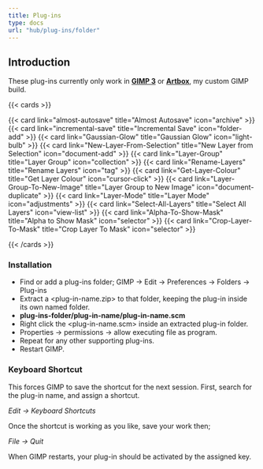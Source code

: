 ```yaml
---
title: Plug-ins
type: docs
url: "hub/plug-ins/folder"
---
```


## Introduction

These plug-ins currently only work in [**GIMP 3**](https://www.gimp.org/news/2025/03/16/gimp-3-0-released/) or [**Artbox**](https://script-fu.github.io/artbox/), my custom GIMP build.

{{< cards >}}

{{< card link="almost-autosave" title="Almost Autosave" icon="archive" >}}
{{< card link="incremental-save" title="Incremental Save" icon="folder-add" >}}
{{< card link="Gaussian-Glow" title="Gaussian Glow" icon="light-bulb" >}}
{{< card link="New-Layer-From-Selection" title="New Layer from Selection" icon="document-add" >}}
{{< card link="Layer-Group" title="Layer Group" icon="collection" >}}
{{< card link="Rename-Layers" title="Rename Layers" icon="tag" >}}
{{< card link="Get-Layer-Colour" title="Get Layer Colour" icon="cursor-click" >}}
{{< card link="Layer-Group-To-New-Image" title="Layer Group to New Image" icon="document-duplicate" >}}
{{< card link="Layer-Mode" title="Layer Mode" icon="adjustments" >}}
{{< card link="Select-All-Layers" title="Select All Layers" icon="view-list" >}}
{{< card link="Alpha-To-Show-Mask" title="Alpha to Show Mask" icon="selector" >}}
{{< card link="Crop-Layer-To-Mask" title="Crop Layer To Mask" icon="selector" >}}

{{< /cards >}}

### Installation

- Find or add a plug-ins folder; GIMP -> Edit -> Preferences -> Folders -> Plug-ins
- Extract a <plug-in-name.zip> to that folder, keeping the plug-in inside its own named folder.
- **plug-ins-folder/plug-in-name/plug-in-name.scm**
- Right click the <plug-in-name.scm> inside an extracted plug-in folder.
- Properties -> permissions -> allow executing file as program.
- Repeat for any other supporting plug-ins.
- Restart GIMP.

### Keyboard Shortcut

This forces GIMP to save the shortcut for the next session. First, search for the plug-in name, and assign a shortcut.

_Edit -> Keyboard Shortcuts_

Once the shortcut is working as you like, save your work then;  

_File -> Quit_

When GIMP restarts, your plug-in should be activated by the assigned key.
